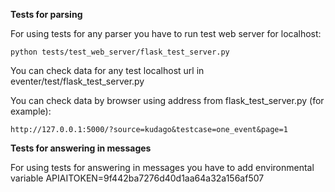 **Tests for parsing**

For using tests for any parser you have to run test web server for localhost:

`python tests/test_web_server/flask_test_server.py`

You can check data for any test localhost url in eventer/test/flask_test_server.py

You can check data by browser using address from flask_test_server.py (for example):

`http://127.0.0.1:5000/?source=kudago&testcase=one_event&page=1`

**Tests for answering in messages**

For using tests for answering in messages you have to add environmental variable APIAITOKEN=9f442ba7276d40d1aa64a32a156af507